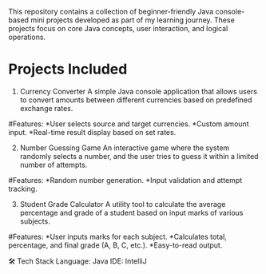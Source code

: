 This repository contains a collection of beginner-friendly Java console-based mini projects developed as part of my learning journey. These projects focus on core Java concepts, user interaction, and logical operations.

# Projects Included
1.  Currency Converter
A simple Java console application that allows users to convert amounts between different currencies based on predefined exchange rates.

#Features:
*User selects source and target currencies.
*Custom amount input.
*Real-time result display based on set rates.


2.  Number Guessing Game
An interactive game where the system randomly selects a number, and the user tries to guess it within a limited number of attempts.

#Features:
*Random number generation.
*Input validation and attempt tracking.

3.  Student Grade Calculator
A utility tool to calculate the average percentage and grade of a student based on input marks of various subjects.

#Features:
*User inputs marks for each subject.
*Calculates total, percentage, and final grade (A, B, C, etc.).
*Easy-to-read output.

🛠️ Tech Stack
Language: Java
IDE:  IntelliJ

